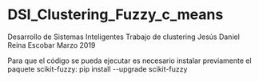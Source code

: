 # DSI_Clustering_Fuzzy_c_means

Desarrollo de Sistemas Inteligentes
Trabajo de clustering
Jesús Daniel Reina Escobar
Marzo 2019

Para que el código se pueda ejecutar es necesario instalar previamente el paquete scikit-fuzzy:
pip install --upgrade scikit-fuzzy

